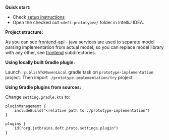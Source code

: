 **Quick start:**

* Check [setup instructions](/docs/Setup.md)
* Open the checked out `<deft-prototype>/` folder in IntelliJ IDEA.

**Project structure:**

As you can see [frontend-api](frontend-api) - java services are used to separate
model parsing implementation from actual model, so you can replace model library
with any other, see [frontend](frontend) subdirectories.

**Using locally built Gradle plugin:**

Launch `:publishToMavenLocal` gradle task on `prototype-implementation` project.
Then import `./prototype-implementation/try` project.

**Using Gradle plugins from sources:**  

Change `setting.gradle.kts` to:

```kotiln
pluginManagement {
    includeBuild("<relative path to ./prototype-implementation")
}

plugins {
    id("org.jetbrains.deft.proto.settings.plugin")
}
```
